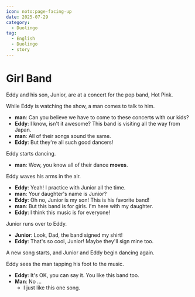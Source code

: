 ```yaml
---
icon: noto:page-facing-up
date: 2025-07-29
category:
  - Duolingo
tag:
  - English
  - Duolingo
  - story
---
```


# Girl Band

Eddy and his son, Junior, are at a concert for the pop band, Hot Pink.

While Eddy is watching the show, a man comes to talk to him.

- **man**: Can you believe we have to come to these concert**s** with our kids?
- **Eddy**: I know, isn't it awesome? This band is visiting all the way from Japan.
- **man**: All of their songs sound the same.
- **Eddy**: But they're all such good dancers!

Eddy starts dancing.

- **man**: Wow, you know all of their dance **moves**.

Eddy waves his arms in the air.

- **Eddy**: Yeah! I practice with Junior all the time.
- **man**: Your daughter's name is Junior?
- **Eddy**: Oh no, Junior is my son! This is his favorite band!
- **man**: But this band is for girls. I'm here with my daughter.
- **Eddy**: I think this music is for everyone!

Junior runs over to Eddy.

- **Junior**: Look, Dad, the band signed my shirt!
- **Eddy**: That's so cool, Junior! Maybe they'll sign mine too.

A new song starts, and Junior and Eddy begin dancing again.

Eddy sees the man tapping his foot to the music.

- **Eddy**: It's OK, you can say it. You like this band too.
- **Man**: No …
  - I just like this one song.
